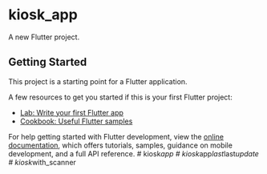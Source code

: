 # kiosk_app

A new Flutter project.

## Getting Started

This project is a starting point for a Flutter application.

A few resources to get you started if this is your first Flutter project:

- [Lab: Write your first Flutter app](https://docs.flutter.dev/get-started/codelab)
- [Cookbook: Useful Flutter samples](https://docs.flutter.dev/cookbook)

For help getting started with Flutter development, view the
[online documentation](https://docs.flutter.dev/), which offers tutorials,
samples, guidance on mobile development, and a full API reference.
#   k i o s k _ a p p  
 #   k i o s k _ a p p _ l a s t _ l a s t _ u p d a t e  
 #   k i o s k _ w i t h _ s c a n n e r  
 